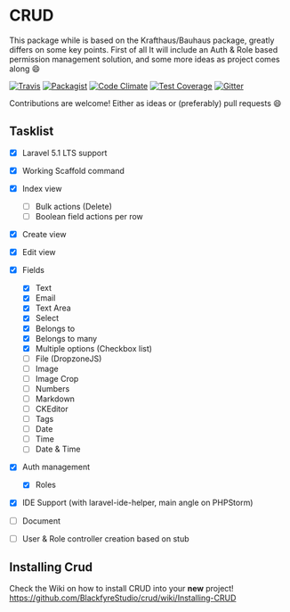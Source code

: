 # CRUD

This package while is based on the Krafthaus/Bauhaus package, greatly differs on some key points. First of all It will include an Auth & Role based permission management solution, and some more ideas as project comes along :smile:

[![Travis](https://img.shields.io/travis/BlackfyreStudio/crud.svg?style=flat-square)](https://travis-ci.org/BlackfyreStudio/crud) [![Packagist](https://img.shields.io/packagist/dt/blackfyrestudio/crud.svg?style=flat-square)](https://packagist.org/packages/blackfyrestudio/crud)
[![Code Climate](https://codeclimate.com/github/BlackfyreStudio/crud/badges/gpa.svg)](https://codeclimate.com/github/BlackfyreStudio/crud)
[![Test Coverage](https://codeclimate.com/github/BlackfyreStudio/crud/badges/coverage.svg)](https://codeclimate.com/github/BlackfyreStudio/crud/coverage)
[![Gitter](https://badges.gitter.im/Join%20Chat.svg)](https://gitter.im/BlackfyreStudio/crud?utm_source=badge&utm_medium=badge&utm_campaign=pr-badge)

Contributions are welcome! Either as ideas or (preferably) pull requests :smile:

## Tasklist

* [x] Laravel 5.1 LTS support
* [x] Working Scaffold command
* [x] Index view
  * [ ] Bulk actions (Delete)
  * [ ] Boolean field actions per row
* [x] Create view
* [x] Edit view
* [x] Fields
  * [x] Text
  * [x] Email
  * [x] Text Area
  * [x] Select
  * [x] Belongs to
  * [x] Belongs to many
  * [x] Multiple options (Checkbox list)
  * [ ] File (DropzoneJS)
  * [ ] Image
  * [ ] Image Crop
  * [ ] Numbers
  * [ ] Markdown
  * [ ] CKEditor
  * [ ] Tags
  * [ ] Date
  * [ ] Time
  * [ ] Date & Time
* [x] Auth management
   * [x] Roles
* [x] IDE Support (with laravel-ide-helper, main angle on PHPStorm) 
* [ ] Document
* [ ] User & Role controller creation based on stub


## Installing Crud

Check the Wiki on how to install CRUD into your **new** project! https://github.com/BlackfyreStudio/crud/wiki/Installing-CRUD